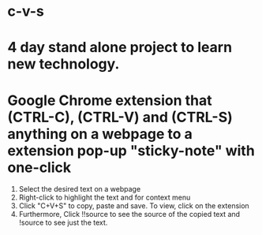 # c-v-s
# 4 day stand alone project to learn new technology.
# Google Chrome extension that (CTRL-C), (CTRL-V) and (CTRL-S) anything on a webpage to a extension pop-up "sticky-note" with one-click
1. Select the desired text on a webpage
2. Right-click to highlight the text and for context menu
3. Click "C+V+S" to copy, paste and save.
To view, click on the extension 
4. Furthermore, Click !!source to see the source of the copied text and !source to see just the text.

